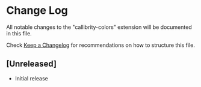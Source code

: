 # Change Log

All notable changes to the "callibrity-colors" extension will be documented in this file.

Check [Keep a Changelog](http://keepachangelog.com/) for recommendations on how to structure this file.

## [Unreleased]

- Initial release

